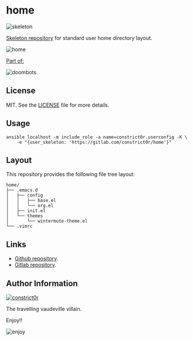 # home

![skeleton](https://gitlab.com/constrict0r/img/raw/master/skeleton.png)

[Skeleton repository](http://www.linfo.org/etc_skel.html) for standard user home directory layout.

![home](https://gitlab.com/constrict0r/img/raw/master/home/home.png)

[Part of:](https://gitlab.com/explore/projects?tag=doombots)

![doombots](https://gitlab.com/constrict0r/img/raw/master/doombots.png)

## License

MIT. See the [LICENSE](https://gitlab.com/constrict0r/home/raw/master/LICENSE) file for more details.

## Usage

```
ansible localhost -m include_role -a name=constrict0r.userconfig -K \
    -e "{user_skeleton: 'https://gitlab.com/constrict0r/home'}"
```

## Layout

This repository provides the following file tree layout:

```
home/
├── .emacs.d
│   ├── config
│   │   ├── base.el
│   │   └── org.el
│   ├── init.el
│   └── themes
│       └── wintermute-theme.el
└── .vimrc
```

## Links

  - [Github repository](https://github.com/constrict0r/home).
  - [Gitlab repository](https://gitlab.com/constrict0r/home).

## Author Information

[![constrict0r](https://gitlab.com/constrict0r/img/raw/master/author.png)](https://gitlab.com/constrict0r)

The travelling vaudeville villain.

Enjoy!!

![enjoy](https://gitlab.com/constrict0r/img/raw/master/enjoy.png)
